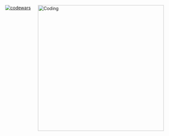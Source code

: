 [![codewars](https://www.codewars.com/users/SafronovRaff/badges/micro)](https://www.codewars.com/users/SafronovRaff) 
<img align="right" alt="Coding" width="400" src="[add your link here](https://newrelic.com/sites/default/files/styles/16x9_1200w/public/2021-04/golang-gopher.webp?h=c6701ccf&itok=f2GQRddV)">
